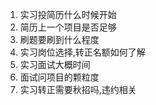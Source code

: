 

1. 实习投简历什么时候开始
2. 简历上一个项目是否足够
3. 刷题要刷到什么程度
4. 实习岗位选择,转正名额如何了解
5. 实习面试大概时间
6. 面试问项目的颗粒度
7. 实习转正需要秋招吗,违约相关